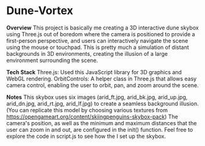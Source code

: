 # Dune-Vortex


**Overview**
This project is basically me creating a 3D interactive dune skybox using Three.js out of boredom where the camera is positioned to provide a first-person perspective, and users can interactively navigate the scene using the mouse or touchpad. This is pretty much a simulation of distant backgrounds in 3D environments, creating the illusion of a large environment surrounding the scene.




**Tech Stack**
Three.js: Used this JavaScript library for 3D graphics and WebGL rendering.
OrbitControls: A helper class in Three.js that allows easy camera control, enabling the user to orbit, pan, and zoom around the scene.



**Notes**
This skybox uses six images (arid_ft.jpg, arid_bk.jpg, arid_up.jpg, arid_dn.jpg, arid_rt.jpg, arid_lf.jpg) to create a seamless background illusion.(You can replicate this model by choosing various textures from https://opengameart.org/content/skiingpenguins-skybox-pack)
The camera's position, as well as the minimum and maximum distances that the user can zoom in and out, are configured in the init() function.
Feel free to explore the code in script.js to see how the I set up the skybox.
